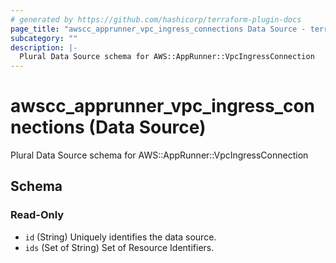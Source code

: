 ```yaml
---
# generated by https://github.com/hashicorp/terraform-plugin-docs
page_title: "awscc_apprunner_vpc_ingress_connections Data Source - terraform-provider-awscc"
subcategory: ""
description: |-
  Plural Data Source schema for AWS::AppRunner::VpcIngressConnection
---
```


# awscc_apprunner_vpc_ingress_connections (Data Source)

Plural Data Source schema for AWS::AppRunner::VpcIngressConnection



<!-- schema generated by tfplugindocs -->
## Schema

### Read-Only

- `id` (String) Uniquely identifies the data source.
- `ids` (Set of String) Set of Resource Identifiers.


